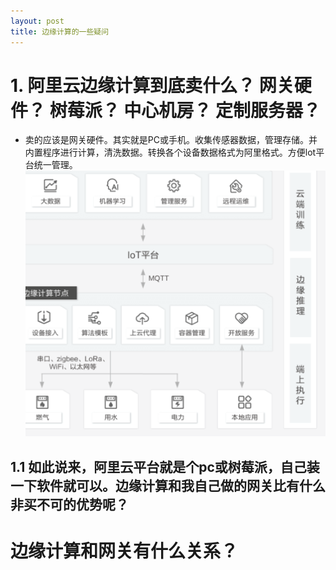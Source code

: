 ```yaml
---
layout: post
title: 边缘计算的一些疑问
---
```


# 1. 阿里云边缘计算到底卖什么？ 网关硬件？ 树莓派？ 中心机房？ 定制服务器？

- 卖的应该是网关硬件。其实就是PC或手机。收集传感器数据，管理存储。并内置程序进行计算，清洗数据。转换各个设备数据格式为阿里格式。方便lot平台统一管理。
 ![](/images/2020-12-08-09-40-56.png)

##  1.1 如此说来，阿里云平台就是个pc或树莓派，自己装一下软件就可以。边缘计算和我自己做的网关比有什么非买不可的优势呢？

# 边缘计算和网关有什么关系？


